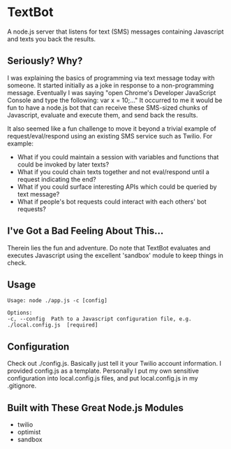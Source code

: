 # TextBot
A node.js server that listens for text (SMS) messages containing Javascript and texts you back the results.

## Seriously? Why?

I was explaining the basics of programming via text message today with someone. It started initially as a joke in response to a non-programming message. Eventually I was saying "open Chrome's Developer JavaScript Console and type the following: var x = 10;..." It occurred to me it would be fun to have a node.js bot that can receive these SMS-sized chunks of Javascript, evaluate and execute them, and send back the results. 

It also seemed like a fun challenge to move it beyond a trivial example of request/eval/respond using an existing SMS service such as Twilio. For example: 

+ What if you could maintain a session with variables and functions that could be invoked by later texts?
+ What if you could chain texts together and not eval/respond until a request indicating the end?
+ What if you could surface interesting APIs which could be queried by text message? 
+ What if people's bot requests could interact with each others' bot requests?

## I've Got a Bad Feeling About This...

Therein lies the fun and adventure. Do note that TextBot evaluates and executes Javascript using the excellent 'sandbox' module to keep things in check.

## Usage

	Usage: node ./app.js -c [config]

	Options:
  	-c, --config  Path to a Javascript configuration file, e.g. ./local.config.js  [required]

## Configuration

Check out ./config.js. Basically just tell it your Twilio account information. I provided config.js as a template. Personally I put my own sensitive configuration into local.config.js files, and put local.config.js in my .gitignore.

## Built with These Great Node.js Modules

+ twilio
+ optimist
+ sandbox